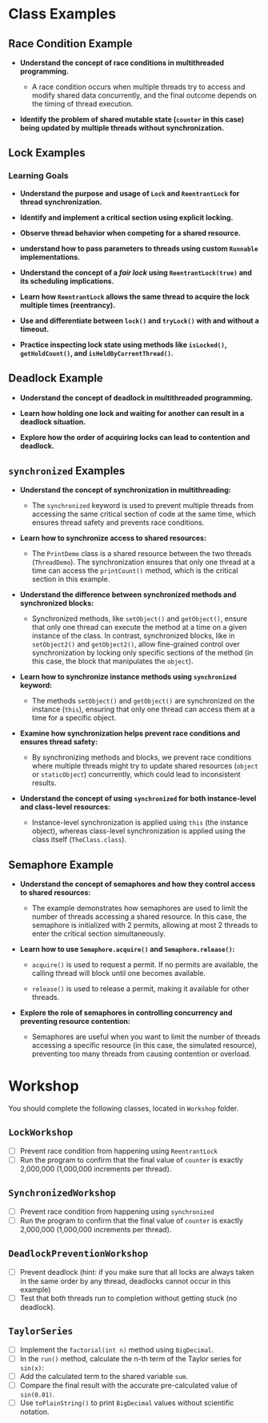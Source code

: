 # Class Examples

## Race Condition Example

- **Understand the concept of race conditions in multithreaded programming.**
    - A race condition occurs when multiple threads try to access and modify shared data concurrently, and the final outcome depends on the timing of thread execution.

- **Identify the problem of shared mutable state (`counter` in this case) being updated by multiple threads without synchronization.**
## Lock Examples
### Learning Goals

- **Understand the purpose and usage of `Lock` and `ReentrantLock` for thread synchronization.**

- **Identify and implement a critical section using explicit locking.**

- **Observe thread behavior when competing for a shared resource.**

- **understand how to pass parameters to threads using custom `Runnable` implementations.**

- **Understand the concept of a _fair lock_ using `ReentrantLock(true)` and its scheduling implications.**

- **Learn how `ReentrantLock` allows the same thread to acquire the lock multiple times (reentrancy).**

- **Use and differentiate between `lock()` and `tryLock()` with and without a timeout.**

- **Practice inspecting lock state using methods like `isLocked()`, `getHoldCount()`, and `isHeldByCurrentThread()`.**

## Deadlock Example

- **Understand the concept of deadlock in multithreaded programming.**

- **Learn how holding one lock and waiting for another can result in a deadlock situation.**

- **Explore how the order of acquiring locks can lead to contention and deadlock.**


## `synchronized` Examples

- **Understand the concept of synchronization in multithreading:**

    - The `synchronized` keyword is used to prevent multiple threads from accessing the same critical section of code at the same time, which ensures thread safety and prevents race conditions.

- **Learn how to synchronize access to shared resources:**

    - The `PrintDemo` class is a shared resource between the two threads (`ThreadDemo`). The synchronization ensures that only one thread at a time can access the `printCount()` method, which is the critical section in this example.

- **Understand the difference between synchronized methods and synchronized blocks:**

    - Synchronized methods, like `setObject()` and `getObject()`, ensure that only one thread can execute the method at a time on a given instance of the class. In contrast, synchronized blocks, like in `setObject2()` and `getObject2()`, allow fine-grained control over synchronization by locking only specific sections of the method (in this case, the block that manipulates the `object`).

- **Learn how to synchronize instance methods using `synchronized` keyword:**

    - The methods `setObject()` and `getObject()` are synchronized on the instance (`this`), ensuring that only one thread can access them at a time for a specific object.

- **Examine how synchronization helps prevent race conditions and ensures thread safety:**

    - By synchronizing methods and blocks, we prevent race conditions where multiple threads might try to update shared resources (`object` or `staticObject`) concurrently, which could lead to inconsistent results.

- **Understand the concept of using `synchronized` for both instance-level and class-level resources:**
    - Instance-level synchronization is applied using `this` (the instance object), whereas class-level synchronization is applied using the class itself (`TheClass.class`).

## Semaphore Example

- **Understand the concept of semaphores and how they control access to shared resources:**

    - The example demonstrates how semaphores are used to limit the number of threads accessing a shared resource. In this case, the semaphore is initialized with 2 permits, allowing at most 2 threads to enter the critical section simultaneously.

- **Learn how to use `Semaphore.acquire()` and `Semaphore.release()`:**

    - `acquire()` is used to request a permit. If no permits are available, the calling thread will block until one becomes available.

    - `release()` is used to release a permit, making it available for other threads.

- **Explore the role of semaphores in controlling concurrency and preventing resource contention:**

    - Semaphores are useful when you want to limit the number of threads accessing a specific resource (in this case, the simulated resource), preventing too many threads from causing contention or overload.

# Workshop

You should complete the following classes, located in `Workshop` folder.

## `LockWorkshop`

- [ ] Prevent race condition from happening using `ReentrantLock`
- [ ]  Run the program to confirm that the final value of `counter` is exactly 2,000,000 (1,000,000 increments per thread).

## `SynchronizedWorkshop`
- [ ] Prevent race condition from happening using `synchronized`
- [ ]  Run the program to confirm that the final value of `counter` is exactly 2,000,000 (1,000,000 increments per thread).

## `DeadlockPreventionWorkshop`

- [ ] Prevent deadlock (hint: if you make sure that all locks are always taken in the same order by any thread, deadlocks cannot occur in this example)
- [ ]  Test that both threads run to completion without getting stuck (no deadlock).

## `TaylorSeries`

- [ ] Implement the `factorial(int n)` method using `BigDecimal`.
- [ ] In the `run()` method, calculate the n-th term of the Taylor series for `sin(x)`:
- [ ] Add the calculated term to the shared variable `sum`.
- [ ] Compare the final result with the accurate pre-calculated value of `sin(0.01)`.
- [ ] Use `toPlainString()` to print `BigDecimal` values without scientific notation.